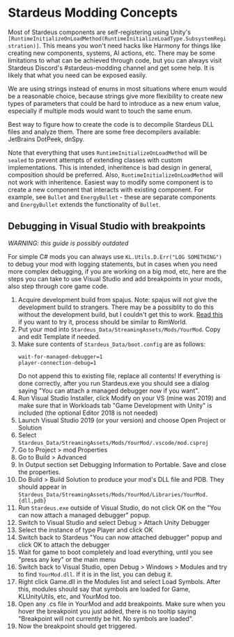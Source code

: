 # Stardeus Modding Concepts

Most of Stardeus components are self-registering using Unity's `[RuntimeInitializeOnLoadMethod(RuntimeInitializeLoadType.SubsystemRegistration)]`. This means you won't need hacks like Harmony for things like creating new components, systems, AI actions, etc. There may be some limitations to what can be achieved through code, but you can always visit Stardeus Discord's #stardeus-modding channel and get some help. It is likely that what you need can be exposed easily.

We are using strings instead of enums in most situations where enum would be a reasonable choice, because strings give more flexibility to create new types of parameters that could be hard to introduce as a new enum value, especially if multiple mods would want to touch the same enum.

Best way to figure how to create the code is to decompile Stardeus DLL files and analyze them. There are some free decompilers available: JetBrains DotPeek, dnSpy.

Note that everything that uses `RuntimeInitializeOnLoadMethod` will be `sealed` to prevent attempts of extending classes with custom implementations. This is intended, inheritence is bad design in general, composition should be preferred. Also, `RuntimeInitializeOnLoadMethod` will not work with inheritence. Easiest way to modify some component is to create a new component that interacts with existing component. For example, see `Bullet` and `EnergyBullet` - these are separate components and `EnergyBullet` extends the functionality of `Bullet`.

## Debugging in Visual Studio with breakpoints

*WARNING: this guide is possibly outdated*

For simple C# mods you can always use `KL.Utils.D.Err("LOG SOMETHING")` to debug your mod with logging statements, but in cases when you need more complex debugging, if you are working on a big mod, etc, here are the steps you can take to use Visual Studio and add breakpoints in your mods, also step through core game code.

1. Acquire development build from spajus. Note: spajus will not give the development build to strangers. There may be a possiblity to do this without the development build, but I couldn't get this to work. [Read this](https://ludeon.com/forums/index.php?topic=51589.0) if you want to try it, process should be similar to RimWorld.
2. Put your mod into `Stardeus_Data/StreamingAssets/Mods/YourMod`. Copy and edit Template if needed.
3. Make sure contents of `Stardeus_Data/boot.config` are as follows:
   ```
   wait-for-managed-debugger=1
   player-connection-debug=1
   ```
   Do not append this to existing file, replace all contents!
   If everything is done correctly, after you run Stardeus.exe you should see a dialog saying "You can attach a managed debugger now if you want".
4. Run Visual Studio Installer, click Modify on your VS (mine was 2019) and make sure that in Workloads tab "Game Development with Unity" is included (the optional Editor 2018 is not needed)
5. Launch Visual Studio 2019 (or your version) and choose Open Project or Solution
6. Select `Stardeus_Data/StreamingAssets/Mods/YourMod/.vscode/mod.csproj`
7. Go to Project > mod Properties
8. Go to Build > Advanced
9. In Output section set Debugging Information to Portable. Save and close the properties.
10. Do Build > Build Solution to produce your mod's DLL file and PDB. They should appear in `Stardeus_Data/StreamingAssets/Mods/YourMod/Libraries/YourMod.{dll,pdb}`
11. Run `Stardeus.exe` outside of Visual Studio, do not click OK on the "You can now attach a managed debugger" popup.
12. Switch to Visual Studio and select Debug > Attach Unity Debugger
13. Select the instance of type Player and click OK
14. Switch back to Stardeus "You can now attached debugger" popup and click OK to attach the debugger
15. Wait for game to boot completely and load everything, until you see "press any key" or the main menu
16. Switch back to Visual Studio, open Debug > Windows > Modules and try to find `YourMod.dll`. If it is in the list, you can debug it.
17. Right click Game.dll in the Modules list and select Load Symbols. After this, modules should say that symbols are loaded for Game, KLUnityUtils, etc, and YourMod too.
18. Open any .cs file in YourMod and add breakpoints. Make sure when you hover the breakpoint you just added, there is no tooltip saying "Breakpoint will not currently be hit. No symbols are loaded".
19. Now the breakpoint should get triggered.